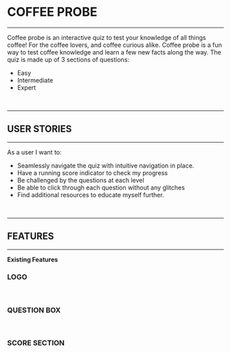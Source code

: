 # COFFEE PROBE
<hr>

Coffee probe is an interactive quiz to test your knowledge of all things coffee! For the coffee lovers, and coffee curious alike. Coffee probe is a fun way to test coffee knowledge and learn a few new facts along the way. 
The quiz is made up of 3 sections of questions:
<br>
- Easy
- Intermediate 
- Expert
<br>
<hr>

## USER STORIES
<hr>

As a user I want to:
<br>
- Seamlessly navigate the quiz with intuitive navigation in place.
- Have a running score indicator to check my progress
- Be challenged by the questions at each level
- Be able to click through each question without any glitches
- Find additional resources to educate myself further.
<br>
<hr>

## FEATURES
<hr>

<strong>Existing Features</strong>
<br>
### LOGO
<br>


### QUESTION BOX
<br>


### SCORE SECTION
<br>
















